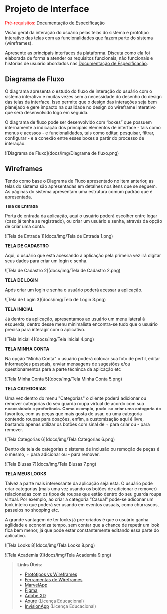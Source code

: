 
# Projeto de Interface

<span style="color:red">Pré-requisitos: <a href="2-Especificação do Projeto.md"> Documentação de Especificação</a></span>

Visão geral da interação do usuário pelas telas do sistema e protótipo interativo das telas com as funcionalidades que fazem parte do sistema (wireframes).

 Apresente as principais interfaces da plataforma. Discuta como ela foi elaborada de forma a atender os requisitos funcionais, não funcionais e histórias de usuário abordados nas <a href="2-Especificação do Projeto.md"> Documentação de Especificação</a>.

## Diagrama de Fluxo

O diagrama apresenta o estudo do fluxo de interação do usuário com o sistema interativo e  muitas vezes sem a necessidade do desenho do design das telas da interface. Isso permite que o design das interações seja bem planejado e gere impacto na qualidade no design do wireframe interativo que será desenvolvido logo em seguida.

O diagrama de fluxo pode ser desenvolvido com “boxes” que possuem internamente a indicação dos principais elementos de interface - tais como menus e acessos - e funcionalidades, tais como editar, pesquisar, filtrar, configurar - e a conexão entre esses boxes a partir do processo de interação.

![Diagrama de Fluxo](docs/img/Diagrama de fluxo.png)


## Wireframes

Tendo como base o Diagrama de Fluxo apresentado  no  item  anterior,  as  telas  do  sistema  são apresentadas em detalhes nos itens que se seguem. As páginas do sistema apresentam uma estrutura comum padrão que é apresentada.

**Tela de Entrada**

Porta de entrada da aplicação, aqui o usuário poderá escolher entre logar (caso já tenha se registrado), ou criar um usuário e senha, através da opção de criar uma conta.

![Tela de Entrada 1](docs/img/Tela de Entrada 1.png)


**TELA DE CADASTRO**

Aqui, o usuário que está acessando a aplicação pela primeira vez irá digitar seus dados para criar um login e senha.

![Tela de Cadastro 2](docs/img/Tela de Cadastro 2.png)


**TELA DE LOGIN**

Após criar um login e senha o usuário poderá acessar a aplicação.

![Tela de Login 3](docs/img/Tela de Login 3.png)


**TELA INICIAL**

Já dentro da aplicação, apresentamos ao usuário um menu lateral à esquerda, dentro desse menu minimalista encontra-se tudo que o usuário precisa para interagir com o aplicativo.

![Tela Inicial 4](docs/img/Tela Inicial 4.png)


**TELA MINHA CONTA**

Na opção "Minha Conta" o usuário poderá colocar sua foto de perfil, editar informações pessoais, enviar mensagens de sugestões e/ou questionamentos para a parte técninca da aplicação etc

![Tela Minha Conta 5](docs/img/Tela Minha Conta 5.png)


**TELA CATEGORIAS**

Uma vez dentro do menu "Categorias" o cliente poderá adicionar ou remover categorias do seu guarda roupa virtual de acordo com sua necessidade e preferência. Como exemplo, pode-se criar uma categoria de favoritos, com as peças que mais gosta de usar, ou uma categoria contendo roupas para doações, enfim, a customização aqui é livre, bastando apenas utilizar os botões com sinal de + para criar ou - para remover.

![Tela Categorias 6](docs/img/Tela Categorias 6.png)

Dentro de tela de categorias o sistema de inclusão ou remoção de peças é o mesmo, + para adicionar ou - para remover. 

![Tela Blusas 7](docs/img/Tela Blusas 7.png)


**TELA MEUS LOOKS**

Talvez a parte mais interessante da aplicação seja esta. O usuário pode criar categorias (mais uma vez usando os botões de adicionar e remover) relacionadas com os tipos de roupas que estão dentro do seu guarda roupa virtual. Por exemplo, ao criar a categoria "Casual" pode-se adiconar um look inteiro que poderá ser usando em eventos casuais, como churrascos, passeios no shopping etc.

A grande vantagem de ter looks já pre-criados é que o usuário ganha agilidade e economiza tempo, sem contar que a chance de repetir um look fica bem menor, já que pode estar constantemente editando essa parte do aplicativo.

![Tela Looks 8](docs/img/Tela Looks 8.png)

![Tela Academia 9](docs/img/Tela Academia 9.png)


 
> **Links Úteis**:
> - [Protótipos vs Wireframes](https://www.nngroup.com/videos/prototypes-vs-wireframes-ux-projects/)
> - [Ferramentas de Wireframes](https://rockcontent.com/blog/wireframes/)
> - [MarvelApp](https://marvelapp.com/developers/documentation/tutorials/)
> - [Figma](https://www.figma.com/)
> - [Adobe XD](https://www.adobe.com/br/products/xd.html#scroll)
> - [Axure](https://www.axure.com/edu) (Licença Educacional)
> - [InvisionApp](https://www.invisionapp.com/) (Licença Educacional)
